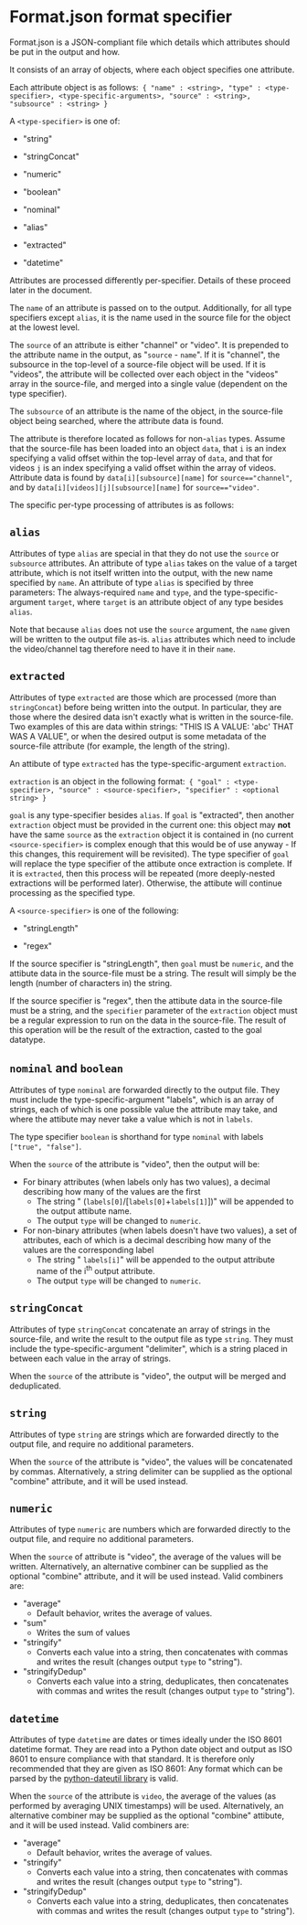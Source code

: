 # Format.json format specifier

Format.json is a JSON-compliant file which details which attributes should be put
in the output and how.

It consists of an array of objects, where each object specifies one attribute.

Each attribute object is as follows:`
{
    "name" : <string>,
    "type" : <type-specifier>,
    <type-specific-arguments>,
    "source" : <string>,
    "subsource" : <string>
}`

A `<type-specifier>` is one of:

 - "string"

 - "stringConcat"

 - "numeric"

 - "boolean"

 - "nominal"

 - "alias"

 - "extracted"

 - "datetime"

Attributes are processed differently per-specifier. Details of these proceed later
in the document.

The `name` of an attribute is passed on to the output. Additionally, for all type
specifiers except `alias`, it is the name used in the source file for the object
at the lowest level.

The `source` of an attribute is either "channel" or "video". It is prepended to
the attribute name in the output, as "`source` - `name`". If it is "channel", the
subsource in the top-level of a source-file object will be used. If it is
"videos", the attribute will be collected over each object in the "videos" array
in the source-file, and merged into a single value (dependent on the type specifier).

The `subsource` of an attribute is the name of the object, in the source-file
object being searched, where the attribute data is found.

The attribute is therefore located as follows for non-`alias` types. Assume that
the source-file has been loaded into an object `data`, that `i` is an index
specifying a valid offset within the top-level array of `data`, and that for
videos `j` is an index specifying a valid offset within the array of videos.
Attribute data is found by `data[i][subsource][name]` for `source=="channel"`, and
by `data[i][videos][j][subsource][name]` for `source=="video"`.

The specific per-type processing of attributes is as follows:

## `alias`

Attributes of type `alias` are special in that they do not use the `source` or
`subsource` attributes. An attribute of type `alias` takes on the value of a
target attribute, which is not itself written into the output, with the new name
specified by `name`. An attribute of type `alias` is specified by three
parameters: The always-required `name` and `type`, and the type-specific-argument
`target`, where `target` is an attribute object of any type besides `alias`.

Note that because `alias` does not use the `source` argument, the `name` given
will be written to the output file as-is. `alias` attributes which need to include
the video/channel tag therefore need to have it in their `name`.

## `extracted`

Attributes of type `extracted` are those which are processed (more than
`stringConcat`) before being written into the output. In particular, they are
those where the desired data isn't exactly what is written in the source-file. Two
examples of this are data within strings: "THIS IS A VALUE: 'abc' THAT WAS A
VALUE", or when the desired output is some metadata of the source-file attribute
(for example, the length of the string).

An attibute of type `extracted` has the type-specific-argument `extraction`.

`extraction` is an object in the following format:`
{
    "goal" : <type-specifier>,
    "source" : <source-specifier>,
    "specifier" : <optional string>
}`

`goal` is any type-specifier besides `alias`. If `goal` is "extracted", then
another `extraction` object must be provided in the current one: this object may
**not** have the same `source` as the `extraction` object it is contained in (no
current `<source-specifier>` is complex enough that this would be of use anyway -
If this changes, this requirement will be revisited). The type specifier of `goal`
will replace the type specifier of the attibute once extraction is complete. If it
is `extracted`, then this process will be repeated (more deeply-nested extractions
will be performed later). Otherwise, the attibute will continue processing as the
specified type.

A `<source-specifier>` is one of the following:

 - "stringLength"

 - "regex"

If the source specifier is "stringLength", then `goal` must be `numeric`, and the
attibute data in the source-file must be a string. The result will simply be the
length (number of characters in) the string.

If the source specifier is "regex", then the attibute data in the source-file must
be a string, and the `specifier` parameter of the `extraction` object must be a
regular expression to run on the data in the source-file. The result of this
operation will be the result of the extraction, casted to the goal datatype.

## `nominal` and `boolean`

Attributes of type `nominal` are forwarded directly to the output file. They
must include the type-specific-argument "labels", which is an array of strings,
each of which is one possible value the attribute may take, and where the attibute
may never take a value which is not in `labels`.

The type specifier `boolean` is shorthand for type `nominal` with labels `["true",
"false"]`.

When the `source` of the attribute is "video", then the output will be:

 - For binary attributes (when labels only has two values), a decimal describing how
many of the values are the first
   - The string " (`labels[0]`/[`labels[0]`+`labels[1]`])" will be appended to the
output attibute name.
   - The output `type` will be changed to `numeric`.
 - For non-binary attributes (when labels doesn't have two values), a set of
attributes, each of which is a decimal describing how many of the values are the
corresponding label
   - The string " `labels[i]`"  will be appended to the output attribute name of
the i<sup>th</sup> output attribute.
   - The output `type` will be changed to `numeric`.

## `stringConcat`

Attributes of type `stringConcat` concatenate an array of strings in the
source-file, and write the result to the output file as type `string`. They must
include the type-specific-argument "delimiter", which is a string placed in
between each value in the array of strings.

When the `source` of the attribute is "video", the output will be merged and
deduplicated.

## `string`

Attributes of type `string` are strings which are forwarded directly to the output
file, and require no additional parameters.

When the `source` of the attribute is "video", the values will be concatenated by
commas. Alternatively, a string delimiter can be supplied as the optional
"combine" attribute, and it will be used instead.

## `numeric`

Attributes of type `numeric` are numbers which are forwarded directly to the
output file, and require no additional parameters.

When the `source` of attribute is "video", the average of the values will be
written. Alternatively, an alternative combiner can be supplied as the optional
"combine" attribute, and it will be used instead. Valid combiners are:

 - "average"
   - Default behavior, writes the average of values.
 - "sum"
   - Writes the sum of values
 - "stringify"
   - Converts each value into a string, then concatenates with commas and writes
the result (changes output `type` to "string").
 - "stringifyDedup"
   - Converts each value into a string, deduplicates, then concatenates with
commas and writes the result (changes output `type` to "string").

## `datetime`

Attributes of type `datetime` are dates or times ideally under the ISO 8601
datetime format. They are read into a Python date object and output as ISO 8601 to
ensure compliance with that standard. It is therefore only recommended that they
are given as ISO 8601: Any format which can be parsed by the [python-dateutil
library](http://labix.org/python-dateutil) is valid.

When the `source` of the attribute is `video`, the average of the values (as
performed by averaging UNIX timestamps) will be used. Alternatively, an
alternative combiner may be supplied as the optional "combine" attibute, and it
will be used instead. Valid combiners are:

 - "average"
   - Default behavior, writes the average of values.
 - "stringify"
   - Converts each value into a string, then concatenates with commas and writes
the result (changes output `type` to "string").
 - "stringifyDedup"
   - Converts each value into a string, deduplicates, then concatenates with
commas and writes the result (changes output `type` to "string").
